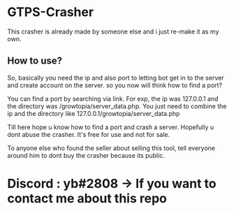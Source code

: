 # GTPS-Crasher
<p>This crasher is already made by someone else and i just re-make it as my own.</p>
<h2>How to use?</h2>
<p>So, basically you need the ip and also port to letting bot get in to the server and create account on the server. so you now will think how to find a port?</p>
<p>You can find a port by searching via link. For exp, the ip was 127.0.0.1 and the directory was /growtopia/server_data.php. You just need to combine the ip and the directory like 127.0.0.1/growtopia/server_data.php</p>
<p></p>
<p>Till here hope u know how to find a port and crash a server. Hopefully u dont abuse the crasher. It's free for use and not for sale.</p>
<p>To anyone else who found the seller about selling this tool, tell everyone around him to dont buy the crasher because its public.</p>
<p></p>
<h1>Discord : yb#2808 -> If you want to contact me about this repo</h1>
